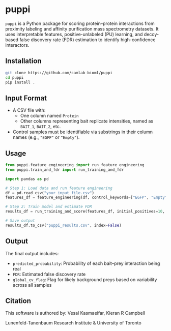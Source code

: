 # puppi

`puppi` is a Python package for scoring protein–protein interactions from proximity labeling and affinity purification mass spectrometry datasets. It uses interpretable features, positive-unlabeled (PU) learning, and decoy-based false discovery rate (FDR) estimation to identify high-confidence interactors.

## Installation

```bash
git clone https://github.com/camlab-bioml/puppi
cd puppi
pip install .
```

## Input Format

- A CSV file with:
  - One column named `Protein`
  - Other columns representing bait replicate intensities, named as `BAIT_1`, `BAIT_2`, etc.
- Control samples must be identifiable via substrings in their column names (e.g., `"EGFP"` or `"Empty"`).

## Usage

```python
from puppi.feature_engineering import run_feature_engineering
from puppi.train_and_fdr import run_training_and_fdr

import pandas as pd

# Step 1: Load data and run feature engineering
df = pd.read_csv("your_input_file.csv")
features_df = feature_engineering(df, control_keywords=["EGFP", "Empty"])

# Step 2: Train model and estimate FDR
results_df = run_training_and_score(features_df, initial_positives=10, initial_negatives=200)

# Save output
results_df.to_csv("puppi_results.csv", index=False)
```

## Output

The final output includes:
- `predicted_probability`: Probability of each bait–prey interaction being real
- `FDR`: Estimated false discovery rate
- `global_cv_flag`: Flag for likely background preys based on variability across all samples

## Citation

This software is authored by: Vesal Kasmaeifar, Kieran R Campbell

Lunenfeld-Tanenbaum Research Institute & University of Toronto